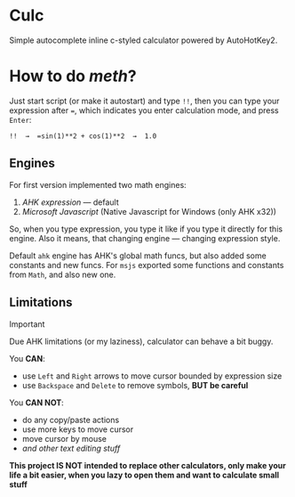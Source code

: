 
# Culc
Simple autocomplete inline c-styled calculator powered by AutoHotKey2.

# How to do *meth*?
Just start script (or make it autostart) and type `!!`, then you can type your expression after `=`, which indicates you enter calculation mode, and press `Enter`:
```
!!  →  =sin(1)**2 + cos(1)**2  →  1.0
```

## Engines
For first version implemented two math engines:

1. *AHK expression* — default
2. *Microsoft Javascript* (Native Javascript for Windows (only AHK x32))

So, when you type expression, you type it like if you type it directly for this engine. Also it means, that changing engine — changing expression style. 

Default `ahk` engine has AHK's global math funcs, but also added some constants and new funcs. For `msjs` exported some functions and constants from `Math`, and also new one.

## Limitations

> [!IMPORTANT]
> Due AHK limitations (or my laziness), calculator can behave a bit buggy. 

You **CAN**:
- use `Left` and `Right` arrows to move cursor bounded by expression size
- use `Backspace` and `Delete` to remove symbols, **BUT be careful**

You **CAN NOT**:
- do any copy/paste actions
- use more keys to move cursor
- move cursor by mouse
- *and other text editing stuff*

**This project IS NOT intended to replace other calculators, only make your life a bit easier, when you lazy to open them and want to calculate small stuff** 
